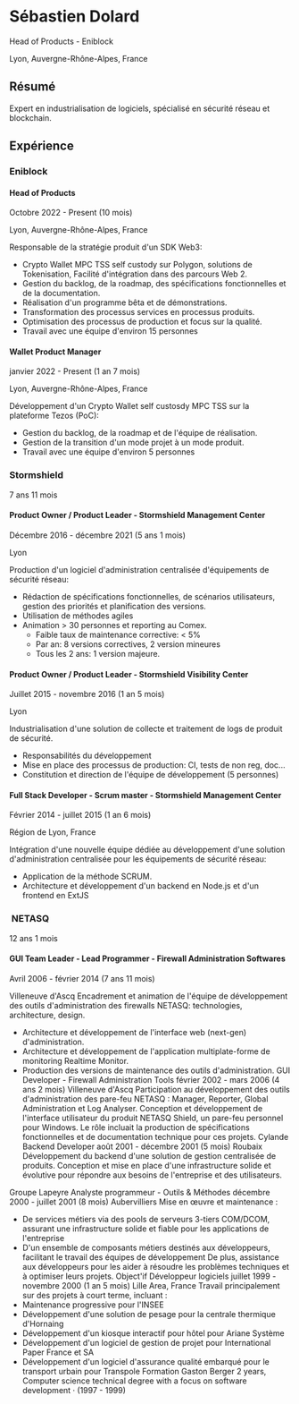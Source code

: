 # Sébastien Dolard

Head of Products - Eniblock

Lyon, Auvergne-Rhône-Alpes, France

## Résumé

Expert en industrialisation de logiciels, spécialisé en sécurité réseau et blockchain.

## Expérience

### Eniblock

#### Head of Products

Octobre 2022 - Present (10 mois)

Lyon, Auvergne-Rhône-Alpes, France

Responsable de la stratégie produit d'un SDK Web3:

* Crypto Wallet MPC TSS self custody sur Polygon, solutions de Tokenisation, Facilité d'intégration dans des parcours Web 2.
* Gestion du backlog, de la roadmap, des spécifications fonctionnelles et de la documentation.
* Réalisation d'un programme bêta et de démonstrations.
* Transformation des processus services en processus produits.
* Optimisation des processus de production et focus sur la qualité.
* Travail avec une équipe d'environ 15 personnes

#### Wallet Product Manager

janvier 2022 - Present (1 an 7 mois)

Lyon, Auvergne-Rhône-Alpes, France

Développement d'un Crypto Wallet self custosdy MPC TSS sur la plateforme Tezos (PoC):

* Gestion du backlog, de la roadmap et de l'équipe de réalisation.
* Gestion de la transition d'un mode projet à un mode produit.
* Travail avec une équipe d'environ 5 personnes

### Stormshield

7 ans 11 mois

#### Product Owner / Product Leader - Stormshield Management Center

Décembre 2016 - décembre 2021 (5 ans 1 mois)

Lyon

Production d'un logiciel d'administration centralisée d'équipements de sécurité réseau:

* Rédaction de spécifications fonctionnelles, de scénarios utilisateurs, gestion des priorités et planification des versions.
* Utilisation de méthodes agiles
* Animation > 30 personnes et reporting au Comex.
  * Faible taux de maintenance corrective: < 5%
  * Par an: 8 versions correctives, 2 version mineures
  * Tous les 2 ans: 1 version majeure.

#### Product Owner / Product Leader - Stormshield Visibility Center

Juillet 2015 - novembre 2016 (1 an 5 mois)

Lyon

Industrialisation d'une solution de collecte et traitement de logs de produit de sécurité.

* Responsabilités du développement
* Mise en place des processus de production: CI, tests de non reg, doc...
* Constitution et direction de l'équipe de développement (5 personnes)

#### Full Stack Developer - Scrum master - Stormshield Management Center

Février 2014 - juillet 2015 (1 an 6 mois)

Région de Lyon, France

Intégration d'une nouvelle équipe dédiée au développement d'une solution
d'administration centralisée pour les équipements de sécurité réseau:

* Application de la méthode SCRUM.
* Architecture et développement d'un backend en Node.js et d'un frontend en ExtJS

###  NETASQ

12 ans 1 mois

#### GUI Team Leader - Lead Programmer - Firewall Administration Softwares

Avril 2006 - février 2014 (7 ans 11 mois)

Villeneuve d'Ascq
Encadrement et animation de l'équipe de développement des outils
d'administration des firewalls NETASQ: technologies, architecture, design.
* Architecture et développement de l'interface web (next-gen) d'administration.
* Architecture et développement de l'application multiplate-forme de monitoring
Realtime Monitor.
* Production des versions de maintenance des outils d'administration.
GUI Developer - Firewall Administration Tools
février 2002 - mars 2006 (4 ans 2 mois)
Villeneuve d'Ascq
Participation au développement des outils d'administration des pare-feu
NETASQ : Manager, Reporter, Global Administration et Log Analyser.
Conception et développement de l'interface utilisateur du produit NETASQ
Shield, un pare-feu personnel pour Windows. Le rôle incluait la production de
spécifications fonctionnelles et de documentation technique pour ces projets.
Cylande
Backend Developer
août 2001 - décembre 2001 (5 mois)
Roubaix
Développement du backend d'une solution de gestion centralisée de produits.
Conception et mise en place d'une infrastructure solide et évolutive pour
répondre aux besoins de l'entreprise et des utilisateurs.

Groupe Lapeyre
Analyste programmeur - Outils & Méthodes
décembre 2000 - juillet 2001 (8 mois)
Aubervilliers
Mise en œuvre et maintenance :

* De services métiers via des pools de serveurs 3-tiers COM/DCOM, assurant
une infrastructure solide et fiable pour les applications de l'entreprise
* D'un ensemble de composants métiers destinés aux développeurs, facilitant
le travail des équipes de développement
De plus, assistance aux développeurs pour les aider à résoudre les problèmes
techniques et à optimiser leurs projets.
Object'if
Développeur logiciels
juillet 1999 - novembre 2000 (1 an 5 mois)
Lille Area, France
Travail principalement sur des projets à court terme, incluant :
* Maintenance progressive pour l'INSEE
* Développement d'une solution de pesage pour la centrale thermique
d'Hornaing
* Développement d'un kiosque interactif pour hôtel pour Ariane Système
* Développement d'un logiciel de gestion de projet pour International Paper
France et SA
* Développement d'un logiciel d'assurance qualité embarqué pour le transport
urbain pour Transpole
Formation
Gaston Berger
2 years, Computer science technical degree with a focus on software
development · (1997 - 1999)
